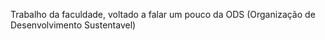 Trabalho da faculdade, voltado a falar um pouco da ODS (Organização de Desenvolvimento Sustentavel)
